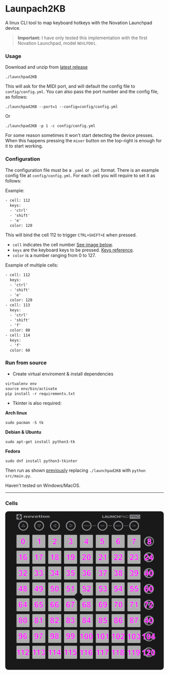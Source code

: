 # Launpach2KB

A linux CLI tool to map keyboard hotkeys with the Novation Launchpad device.

> **Important:** I have only tested this implementation with the first Novation Launchpad, model `NOVLPD01`.

### Usage

Download and unzip from [latest release](https://github.com/pbl0/Launchdpad2KB/releases/latest)


```
./launchpad2KB
```

This will ask for the MIDI port, and will default the config file to `config/config.yml`. You can also pass the port number and the config file, as follows:

```
./launchpad2KB --port=1 --config=config/config.yml
```

Or

```
./launchpad2KB -p 1 -c config/config.yml
```

For some reason sometimes it won't start detecting the device presses. When this happens pressing the `mixer` button on the top-right is enough for it to start working.

### Configuration

The configuration file must be a `.yaml` or `.yml` format.
There is an example config file at `config/config.yml`.
For each cell you will require to set it as follows:

Example:

```
- cell: 112
  keys:
  - 'ctrl'
  - 'shift'
  - 'e'
  color: 120
```

This will bind the cell 112 to trigger `CTRL+SHIFT+E` when pressed.

- `cell` indicates the cell number [See image below](#cells).
- `keys` are the keyboard keys to be pressed. [Keys reference](assets/key_names_reference.json).
- `color` is a number ranging from 0 to 127. 



Example of multiple cells:

```
- cell: 112
  keys:
  - 'ctrl'
  - 'shift'
  - 'e'
  color: 120
- cell: 113
  keys:
  - 'ctrl'
  - 'shift'
  - 'f'
  color: 80
- cell: 114
  keys:
  - 'f'
  color: 60
```

### Run from source

- Create virtual enviroment & install dependencies 
```
virtualenv env
source env/bin/activate
pìp install -r requirements.txt
```

- Tkinter is also required:

**Arch linux**
```
sudo pacman -S tk
```
**Debian & Ubuntu**
```
sudo apt-get install python3-tk
```
**Fedora**
```
sudo dnf install python3-tkinter
```

Then run as shown [previously](#usage) replacing `./launchpad2KB` with `python src/main.py`.

Haven't tested on Windows/MacOS.

* * *

### Cells

![Cells reference image](assets/cells.png)
